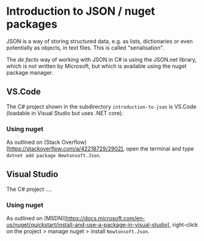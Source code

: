# Introduction to JSON / nuget packages

JSON is a way of storing structured data, e.g. as lists, dictionaries or even potentially as objects, in text files. This is called "serialisation". 

The *de facto* way of working with JSON in C# is using the JSON.net library, which is not written by Microsoft, but which is available using the nuget package manager. 

## VS.Code

The C# project shown in the subdirectory `introduction-to-json` is VS.Code (loadable in Visual Studio but uses .NET core).   

### Using nuget 

As outlined on (Stack Overflow)[https://stackoverflow.com/a/42218729/2902], open the terminal and type `dotnet add package Newtonsoft.Json`. 

## Visual Studio 

The C# project .... 

### Using nuget

As outlined on (MSDN)[https://docs.microsoft.com/en-us/nuget/quickstart/install-and-use-a-package-in-visual-studio], right-click on the project > manage nuget > install `Newtonsoft.Json`. 

